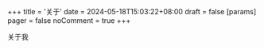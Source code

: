 +++
title = '关于'
date = 2024-05-18T15:03:22+08:00
draft = false
[params]
  pager = false
  noComment = true
+++

关于我